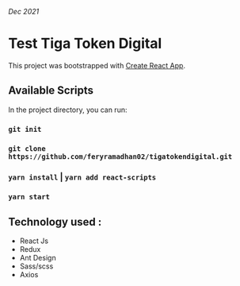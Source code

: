 <i>Dec 2021</i>

# Test Tiga Token Digital

This project was bootstrapped with [Create React App](https://github.com/facebook/create-react-app).

## Available Scripts

In the project directory, you can run:

### `git init`
### `git clone https://github.com/feryramadhan02/tigatokendigital.git`
### `yarn install` | `yarn add react-scripts`
### `yarn start`

## Technology used :
- React Js
- Redux
- Ant Design
- Sass/scss
- Axios

